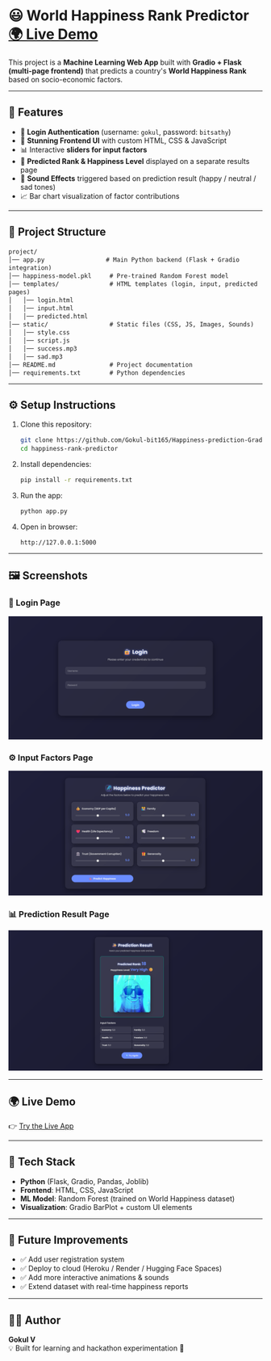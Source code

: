 # 😃 World Happiness Rank Predictor [🌍 Live Demo](https://huggingface.co/spaces/GokulV/Happiness-prediction-Gradio)

This project is a **Machine Learning Web App** built with **Gradio +
Flask (multi-page frontend)** that predicts a country's **World
Happiness Rank** based on socio-economic factors.

------------------------------------------------------------------------

## 🚀 Features

-   🔑 **Login Authentication** (username: `gokul`, password:
    `bitsathy`)
-   🎨 **Stunning Frontend UI** with custom HTML, CSS & JavaScript
-   📊 Interactive **sliders for input factors**
-   🎯 **Predicted Rank & Happiness Level** displayed on a separate
    results page
-   🎵 **Sound Effects** triggered based on prediction result (happy /
    neutral / sad tones)
-   📈 Bar chart visualization of factor contributions

------------------------------------------------------------------------

## 📂 Project Structure

    project/
    │── app.py                 # Main Python backend (Flask + Gradio integration)
    │── happiness-model.pkl     # Pre-trained Random Forest model
    │── templates/              # HTML templates (login, input, predicted pages)
    │   │── login.html
    │   │── input.html
    │   │── predicted.html
    │── static/                 # Static files (CSS, JS, Images, Sounds)
    │   │── style.css
    │   │── script.js
    │   │── success.mp3
    │   │── sad.mp3
    │── README.md               # Project documentation
    │── requirements.txt        # Python dependencies

------------------------------------------------------------------------

## ⚙️ Setup Instructions

1.  Clone this repository:

    ``` bash
    git clone https://github.com/Gokul-bit165/Happiness-prediction-Gradio.git
    cd happiness-rank-predictor
    ```

2.  Install dependencies:

    ``` bash
    pip install -r requirements.txt
    ```

3.  Run the app:

    ``` bash
    python app.py
    ```

4.  Open in browser:

        http://127.0.0.1:5000

------------------------------------------------------------------------

## 🖼️ Screenshots

### 🔐 Login Page

![Login Page](images/loginpage.png)

### ⚙️ Input Factors Page

![Input Page](images/inputpage.png)

### 📊 Prediction Result Page

![Result Page](images/resultpage.png)

------------------------------------------------------------------------

## 🌍 Live Demo

👉 [Try the Live App](https://huggingface.co/spaces/GokulV/Happiness-prediction-Gradio)

------------------------------------------------------------------------

## 📌 Tech Stack

-   **Python** (Flask, Gradio, Pandas, Joblib)
-   **Frontend**: HTML, CSS, JavaScript
-   **ML Model**: Random Forest (trained on World Happiness dataset)
-   **Visualization**: Gradio BarPlot + custom UI elements

------------------------------------------------------------------------

## 🎯 Future Improvements

-   ✅ Add user registration system
-   ✅ Deploy to cloud (Heroku / Render / Hugging Face Spaces)
-   ✅ Add more interactive animations & sounds
-   ✅ Extend dataset with real-time happiness reports

------------------------------------------------------------------------

## 👨‍💻 Author

**Gokul V**\
💡 Built for learning and hackathon experimentation 🚀

